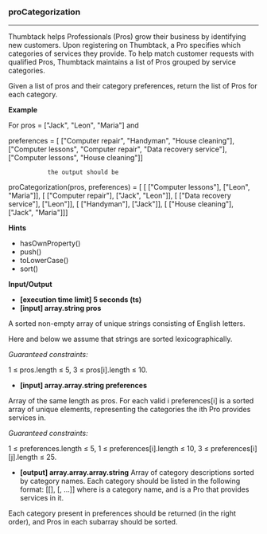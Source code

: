 ### proCategorization
---
Thumbtack helps Professionals (Pros) grow their business by identifying new customers. Upon registering on Thumbtack, a Pro specifies which categories of services they provide. To help match customer requests with qualified Pros, Thumbtack maintains a list of Pros grouped by service categories.

Given a list of pros and their category preferences, return the list of Pros for each category.

**Example**

For pros = ["Jack", "Leon", "Maria"] and

preferences = [ ["Computer repair", "Handyman", "House cleaning"],
               ["Computer lessons", "Computer repair", "Data recovery service"],
               ["Computer lessons", "House cleaning"]]

               the output should be

proCategorization(pros, preferences) = [ [ ["Computer lessons"], ["Leon", "Maria"]],
                                        [ ["Computer repair"], ["Jack", "Leon"]],
                                        [ ["Data recovery service"], ["Leon"]],
                                        [ ["Handyman"], ["Jack"]],
                                        [ ["House cleaning"], ["Jack", "Maria"]]]

**Hints**
-   hasOwnProperty()
-   push()
-   toLowerCase()
-   sort()

**Input/Output**

- **[execution time limit] 5 seconds (ts)**
- **[input] array.string pros**

A sorted non-empty array of unique strings consisting of English letters.

Here and below we assume that strings are sorted lexicographically.

*Guaranteed constraints:*

1 ≤ pros.length ≤ 5,
3 ≤ pros[i].length ≤ 10.

- **[input] array.array.string preferences**

Array of the same length as pros. For each valid i preferences[i] is a sorted array of unique elements, representing the categories the ith Pro provides services in.

*Guaranteed constraints:*

1 ≤ preferences.length ≤ 5,
1 ≤ preferences[i].length ≤ 10,
3 ≤ preferences[i][j].length ≤ 25.

-   **[output] array.array.array.string**
Array of category descriptions sorted by category names. Each category should be listed in the following format: [[<category>], [<Pro1>, <Pro2>...]] where <category> is a category name, and <Proi> is a Pro that provides services in it.

Each category present in preferences should be returned (in the right order), and Pros in each subarray should be sorted.
